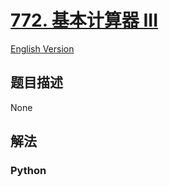 # [772. 基本计算器 III](https://leetcode-cn.com/problems/basic-calculator-iii)

[English Version](/leetcode/0700-0799/0772.Basic%20Calculator%20III/README_EN.md)

## 题目描述

<!-- 这里写题目描述 -->

None

## 解法

<!-- 这里可写通用的实现逻辑 -->

<!-- tabs:start -->

### **Python**

<!-- 这里可写当前语言的特殊实现逻辑 -->

```python

```

<!-- tabs:end -->
